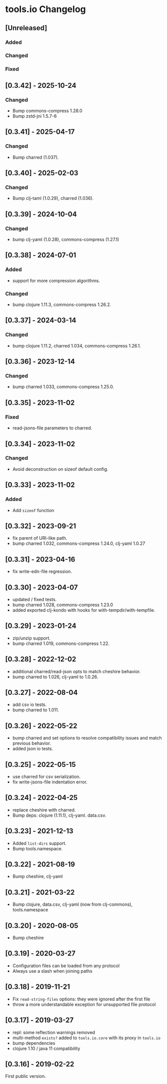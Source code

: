 # tools.io Changelog

## [Unreleased]

### Added

### Changed

### Fixed

## [0.3.42] - 2025-10-24
### Changed
* Bump commons-compress 1.28.0
* Bump zstd-jni 1.5.7-6

## [0.3.41] - 2025-04-17
### Changed
* Bump charred (1.037).

## [0.3.40] - 2025-02-03
### Changed
* Bump clj-taml (1.0.29), charred (1.036).

## [0.3.39] - 2024-10-04
### Changed
* bump clj-yaml (1.0.28), commons-compress (1.27.1)

## [0.3.38] - 2024-07-01
### Added
* support for more compression algorithms.

### Changed
* bump clojure 1.11.3, commons-compress 1.26.2.

## [0.3.37] - 2024-03-14
### Changed
* bump clojure 1.11.2, charred 1.034, commons-compress 1.26.1.

## [0.3.36] - 2023-12-14
### Changed
* bump charred 1.033, commons-compress 1.25.0.

## [0.3.35] - 2023-11-02
### Fixed
* read-jsons-file parameters to charred.

## [0.3.34] - 2023-11-02
### Changed
* Avoid deconstruction on sizeof default config.

## [0.3.33] - 2023-11-02
### Added
* Add `sizeof` function

## [0.3.32] - 2023-09-21
* fix parent of URI-like path.
* bump charred 1.032, commons-compress 1.24.0, clj-yaml 1.0.27

## [0.3.31] - 2023-04-16
* fix write-edn-file regression.

## [0.3.30] - 2023-04-07
* updated / fixed tests.
* bump charred 1.028, commons-compress 1.23.0
* added exported clj-kondo with hooks for with-tempdir/with-tempfile.

## [0.3.29] - 2023-01-24
* zip/unzip support.
* bump charred 1.019, commons-compress 1.22.

## [0.3.28] - 2022-12-02
* additional charred/read-json opts to match cheshire behavior.
* bump charred to 1.026, clj-yaml to 1.0.26.

## [0.3.27] - 2022-08-04
* add csv io tests.
* bump charred to 1.011.

## [0.3.26] - 2022-05-22
* bump charred and set options to resolve compatibility issues and
  match previous behavior.
* added json io tests.

## [0.3.25] - 2022-05-15
* use charred for csv serialization.
* fix write-jsons-file indentation error.

## [0.3.24] - 2022-04-25
* replace cheshire with charred.
* Bump deps: clojure (1.11.1), clj-yaml. data.csv.

## [0.3.23] - 2021-12-13
* Added `list-dirs` support.
* Bump tools.namespace.

## [0.3.22] - 2021-08-19
* Bump cheshire, clj-yaml

## [0.3.21] - 2021-03-22
* Bump clojure, data.csv, clj-yaml (now from clj-commons), tools.namespace

## [0.3.20] - 2020-08-05
* Bump cheshire

## [0.3.19] - 2020-03-27
* Configuration files can be loaded from any protocol
* Always use a slash when joining paths

## [0.3.18] - 2019-11-21
* Fix `read-string-files` options: they were ignored after the first file
* throw a more understandable exception for unsupported file protocol

## [0.3.17] - 2019-03-27
* repl: some reflection warnings removed
* multi-method `exists?` added to `tools.io.core` with its proxy in `tools.io`
* bump dependencies
* clojure 1.10 / java 11 compatibility

## [0.3.16] - 2019-02-22

First public version.
